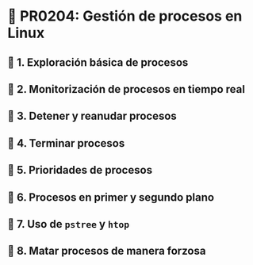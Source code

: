 # 📄 PR0204: Gestión de procesos en Linux

## 📌 1. Exploración básica de procesos


## 📌 2. Monitorización de procesos en tiempo real


## 📌 3. Detener y reanudar procesos


## 📌 4. Terminar procesos


## 📌 5. Prioridades de procesos


## 📌 6. Procesos en primer y segundo plano


## 📌 7. Uso de `pstree` y `htop`


## 📌 8. Matar procesos de manera forzosa